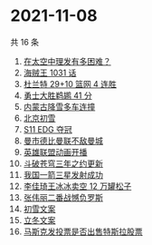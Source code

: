 # 2021-11-08

共 16 条

<!-- BEGIN ZHIHUSEARCH -->
<!-- 最后更新时间 Mon Nov 08 2021 07:11:27 GMT+0800 (China Standard Time) -->
1. [在太空中理发有多困难？](https://www.zhihu.com/search?q=太空中理发)
1. [海贼王 1031 话](https://www.zhihu.com/search?q=海贼王)
1. [杜兰特 29+10 篮网 4 连胜](https://www.zhihu.com/search?q=篮网)
1. [勇士大胜鹈鹕 41 分](https://www.zhihu.com/search?q=勇士)
1. [内蒙古降雪多车连撞](https://www.zhihu.com/search?q=内蒙古降雪)
1. [北京初雪](https://www.zhihu.com/search?q=北京初雪)
1. [S11 EDG 夺冠 ](https://www.zhihu.com/search?q=edg夺冠)
1. [曼市德比曼联不敌曼城](https://www.zhihu.com/search?q=曼城)
1. [英雄联盟动画开播](https://www.zhihu.com/search?q=英雄联盟双城之战)
1. [斗破苍穹三年之约更新](https://www.zhihu.com/search?q=斗破苍穹三年之约)
1. [我国一箭三星发射成功](https://www.zhihu.com/search?q=一箭三星)
1. [李佳琦王冰冰卖空 12 万罐松子](https://www.zhihu.com/search?q=李佳琦王冰冰)
1. [张伟丽二番战憾负罗斯](https://www.zhihu.com/search?q=张伟丽)
1. [初雪文案](https://www.zhihu.com/search?q=下雪文案)
1. [立冬文案](https://www.zhihu.com/search?q=立冬文案)
1. [马斯克发投票是否出售特斯拉股票](https://www.zhihu.com/search?q=马斯克)
<!-- END ZHIHUSEARCH -->
